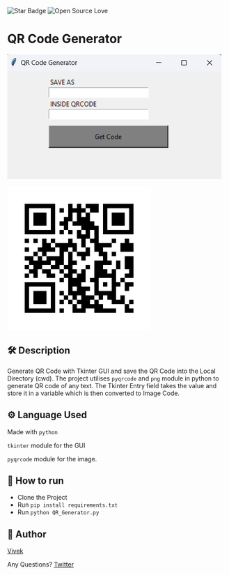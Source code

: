 <!--Please do not remove this part-->
![Star Badge](https://img.shields.io/static/v1?label=%F0%9F%8C%9F&message=If%20Useful&style=style=flat&color=BC4E99)
![Open Source Love](https://badges.frapsoft.com/os/v1/open-source.svg?v=103)

# QR Code Generator
![](https://github.com/Mahesh-Pawar-02/QR_Code_Generator_Using_Python/blob/main/Window.png)

![](https://github.com/Mahesh-Pawar-02/QR_Code_Generator_Using_Python/blob/main/QR.png.png)

## 🛠️ Description
Generate QR Code with Tkinter GUI and save the QR Code into the Local Directory (cwd).
The project utilises `pyqrcode` and `png` module in python to generate QR code of any text. 
The Tkinter Entry field takes the value and store it in a variable which is then converted to Image Code.

## ⚙️ Language Used
Made with `python`

`tkinter` module for the GUI

`pyqrcode` module for the image.


## 🌟 How to run
- Clone the Project
- Run `pip install requirements.txt`
- Run `python QR_Generator.py`


## 🤖 Author
[Vivek](https://github.com/Mahesh-Pawar-02)

Any Questions?
[Twitter](https://www.instagram.com/official_mahesh_02/)
